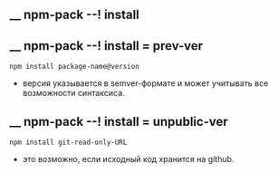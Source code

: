 ## __ npm-pack --! install

## __ npm-pack --! install = prev-ver
```
npm install package-name@version
```
- версия указывается в semver-формате и может учитывать все возможности синтаксиса.

## __ npm-pack --! install = unpublic-ver
```
npm install git-read-only-URL
```
- это возможно, если исходный код хранится на github.